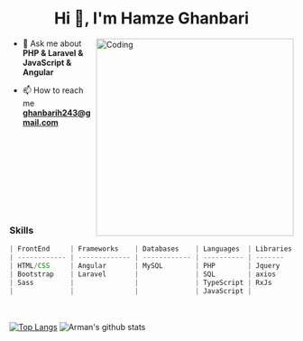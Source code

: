 <h1 align="center">Hi 👋, I'm Hamze Ghanbari </h1>
<img 
     align="right" alt="Coding" width="350" 
     src="https://cdn.dribbble.com/users/330915/screenshots/3587000/10_coding_dribbble.gif"> 
     
- 💬 Ask me about **PHP & Laravel & JavaScript & Angular**

- 📫 How to reach me **ghanbarih243@gmail.com**
  <br><br><br><br><br><br><br><br>
<!--<img align="center" src="https://github-readme-streak-stats.herokuapp.com/?user=hamze-ghanbari&" alt="hamze-ghanbari" /> -->
 <br>
 
### Skills
```javascript
| FrontEnd     | Frameworks    | Databases    | Languages  | Libraries | Desing   | Tools
| ------------ | ------------- | ------------ | ---------- | -------   | -------- | ------
| HTML/CSS     | Angular       | MySQL        | PHP        | Jquery    | Rest Api | Git
| Bootstrap    | Laravel       |              | SQL        | axios     | MVC      | GitLab
| Sass         |               |              | TypeScript | RxJs      |          | GitHub
|              |               |              | JavaScript |           |          |
```
<br><br>
  [![Top Langs](https://github-readme-stats.vercel.app/api/top-langs/?username=hamze-ghanbari&theme=gotham&layout=compact)](https://github.com/hamze-ghanbari/hamze-ghanbari)
![Arman's github stats](https://github-readme-stats.vercel.app/api?username=hamze-ghanbari&show_icons=true&theme=gotham) 
